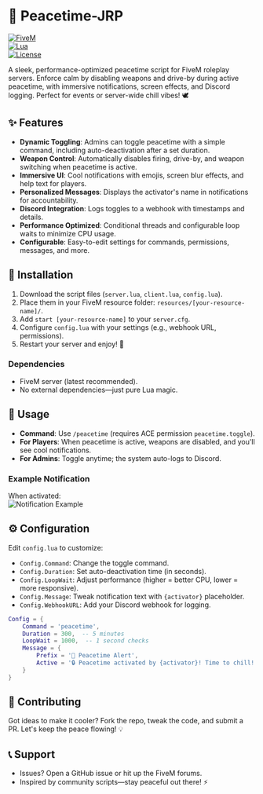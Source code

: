 # 🌿 Peacetime-JRP

[![FiveM](https://img.shields.io/badge/FiveM-Compatible-brightgreen)](https://fivem.net/)  
[![Lua](https://img.shields.io/badge/Language-Lua-blue)](https://www.lua.org/)  
[![License](https://img.shields.io/badge/License-None-lightgrey)]()

A sleek, performance-optimized peacetime script for FiveM roleplay servers. Enforce calm by disabling weapons and drive-by during active peacetime, with immersive notifications, screen effects, and Discord logging. Perfect for events or server-wide chill vibes! 🕊️

## ✨ Features
- **Dynamic Toggling**: Admins can toggle peacetime with a simple command, including auto-deactivation after a set duration.
- **Weapon Control**: Automatically disables firing, drive-by, and weapon switching when peacetime is active.
- **Immersive UI**: Cool notifications with emojis, screen blur effects, and help text for players.
- **Personalized Messages**: Displays the activator's name in notifications for accountability.
- **Discord Integration**: Logs toggles to a webhook with timestamps and details.
- **Performance Optimized**: Conditional threads and configurable loop waits to minimize CPU usage.
- **Configurable**: Easy-to-edit settings for commands, permissions, messages, and more.

## 🚀 Installation
1. Download the script files (`server.lua`, `client.lua`, `config.lua`).
2. Place them in your FiveM resource folder: `resources/[your-resource-name]/`.
3. Add `start [your-resource-name]` to your `server.cfg`.
4. Configure `config.lua` with your settings (e.g., webhook URL, permissions).
5. Restart your server and enjoy! 🎉

### Dependencies
- FiveM server (latest recommended).
- No external dependencies—just pure Lua magic.

## 📖 Usage
- **Command**: Use `/peacetime` (requires ACE permission `peacetime.toggle`).
- **For Players**: When peacetime is active, weapons are disabled, and you'll see cool notifications.
- **For Admins**: Toggle anytime; the system auto-logs to Discord.

### Example Notification
When activated:  
![Notification Example](https://via.placeholder.com/300x100?text=🔒+Peacetime+activated+by+Admin!+Weapons+on+lockdown.+Chill!+🕊️)

## ⚙️ Configuration
Edit `config.lua` to customize:
- `Config.Command`: Change the toggle command.
- `Config.Duration`: Set auto-deactivation time (in seconds).
- `Config.LoopWait`: Adjust performance (higher = better CPU, lower = more responsive).
- `Config.Message`: Tweak notification text with `{activator}` placeholder.
- `Config.WebhookURL`: Add your Discord webhook for logging.

```lua
Config = {
    Command = 'peacetime',
    Duration = 300,  -- 5 minutes
    LoopWait = 1000,  -- 1 second checks
    Message = {
        Prefix = '🌿 Peacetime Alert',
        Active = '🔒 Peacetime activated by {activator}! Time to chill! 🕊️'
    }
}
```

## 🤝 Contributing
Got ideas to make it cooler? Fork the repo, tweak the code, and submit a PR. Let's keep the peace flowing! 💡

## 📞 Support
- Issues? Open a GitHub issue or hit up the FiveM forums.
- Inspired by community scripts—stay peaceful out there! ⚡
